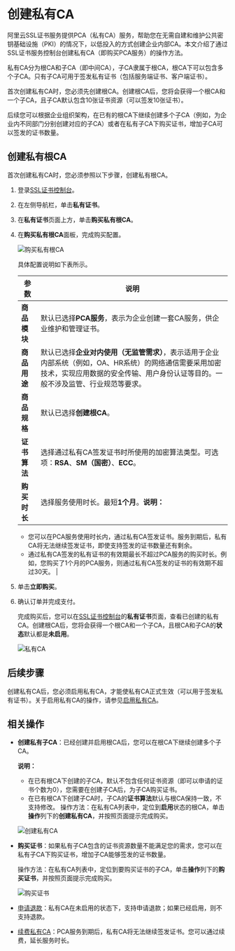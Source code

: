 # 创建私有CA

阿里云SSL证书服务提供PCA（私有CA）服务，帮助您在无需自建和维护公共密钥基础设施（PKI）的情况下，以低投入的方式创建企业内部CA。本文介绍了通过SSL证书服务控制台创建私有CA（即购买PCA服务）的操作方法。

私有CA分为根CA和子CA（即中间CA），子CA隶属于根CA，根CA下可以包含多个子CA。只有子CA可用于签发私有证书（包括服务端证书、客户端证书）。

首次创建私有CA时，您必须先创建根CA。创建根CA后，您将会获得一个根CA和一个子CA，且子CA默认包含10张证书资源（可以签发10张证书）。

后续您可以根据企业组织架构，在已有的根CA下继续创建多个子CA（例如，为企业内不同部门分别创建对应的子CA）或者在私有子CA下购买证书，增加子CA可以签发的证书数量。

## 创建私有根CA

首次创建私有CA时，您必须参照以下步骤，创建私有根CA。

1.  登录[SSL证书控制台](https://yundunnext.console.aliyun.com/?p=cas)。

2.  在左侧导航栏，单击**私有证书**。

3.  在**私有证书**页面上方，单击**购买私有根CA**。

4.  在**购买私有根CA**面板，完成购买配置。

    ![购买私有根CA](https://static-aliyun-doc.oss-accelerate.aliyuncs.com/assets/img/zh-CN/9422098161/p253396.png)

    具体配置说明如下表所示。

    |参数|说明|
    |--|--|
    |**商品模块**|默认已选择**PCA服务**，表示为企业创建一套CA服务，供企业维护和管理证书。|
    |**商品用途**|默认已选择**企业对内使用（无监管需求）**，表示适用于企业内部系统（例如，OA、HR系统）的网络通信需要采用加密技术，实现应用数据的安全传输、用户身份认证等目的。一般不涉及监管、行业规范等要求。|
    |**商品规格**|默认已选择**创建根CA**。|
    |**证书算法**|选择通过私有CA签发证书时所使用的加密算法类型。可选项：**RSA**、**SM（国密）**、**ECC**。 |
    |**购买时长**|选择服务使用时长。最短**1个月**。**说明：**

    -   您可以在PCA服务使用时长内，通过私有CA签发证书。服务到期后，私有CA将无法继续签发证书，即使支持签发的证书数量还有剩余。
    -   通过私有CA签发的私有证书的有效期最长不超过PCA服务的购买时长。例如，您购买了1个月的PCA服务，则通过私有CA签发的证书的有效期不超过30天。 |

5.  单击**立即购买**。

6.  确认订单并完成支付。

    完成购买后，您可以在[SSL证书控制台](https://yundunnext.console.aliyun.com/?p=cas)的**私有证书**页面，查看已创建的私有CA。创建根CA后，您将会获得一个根CA和一个子CA，且根CA和子CA的**状态**默认都是**未启用**。

    ![私有CA](https://static-aliyun-doc.oss-accelerate.aliyuncs.com/assets/img/zh-CN/9422098161/p253440.png)


## 后续步骤

创建私有CA后，您必须启用私有CA，才能使私有CA正式生效（可以用于签发私有证书）。关于启用私有CA的操作，请参见[启用私有CA](/cn.zh-CN/私有证书/私有CA管理/启用私有CA.md)。

## 相关操作

-   **创建私有子CA**：已经创建并启用根CA后，您可以在根CA下继续创建多个子CA。

    **说明：**

    -   在已有根CA下创建的子CA，默认不包含任何证书资源（即可以申请的证书个数为0），您需要在创建子CA后，为子CA购买证书。
    -   在已有根CA下创建子CA时，子CA的**证书算法**默认与根CA保持一致，不支持修改。
    操作方法：在私有CA列表中，定位到**启用**状态的根CA，单击**操作**列下的**创建私有CA**，并按照页面提示完成购买。

    ![创建私有CA](https://static-aliyun-doc.oss-accelerate.aliyuncs.com/assets/img/zh-CN/9422098161/p265997.png)

-   **购买证书**：如果私有子CA包含的证书资源数量不能满足您的需求，您可以在私有子CA下购买证书，增加子CA能够签发的证书数量。

    操作方法：在私有CA列表中，定位到要购买证书的子CA，单击**操作**列下的**购买证书**，并按照页面提示完成购买。

    ![购买证书](https://static-aliyun-doc.oss-accelerate.aliyuncs.com/assets/img/zh-CN/9422098161/p266004.png)

-   [申请退款](/cn.zh-CN/私有证书/私有CA管理/申请退款.md)：私有CA在未启用的状态下，支持申请退款；如果已经启用，则不支持退款。
-   [续费私有CA](/cn.zh-CN/私有证书/私有CA管理/续费私有CA.md)：PCA服务到期后，私有CA将无法继续签发证书。您可以通过续费，延长服务时长。

